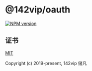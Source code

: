# @142vip/oauth

[![NPM version](https://img.shields.io/npm/v/@142vip/oauth?color=a1b858&label=version)](https://www.npmjs.com/package/@142vip/oauth)

## 证书

[MIT](https://opensource.org/license/MIT)

Copyright (c) 2019-present, 142vip 储凡
